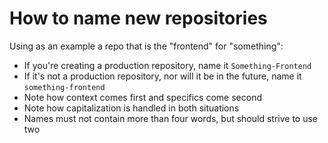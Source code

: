 
# How to name new repositories

Using as an example a repo that is the "frontend" for "something":

* If you're creating a production repository, name it `Something-Frontend`
* If it's not a production repository, nor will it be in the future, name it `something-frontend`
* Note how context comes first and specifics come second
* Note how capitalization is handled in both situations
* Names must not contain more than four words, but should strive to use two
